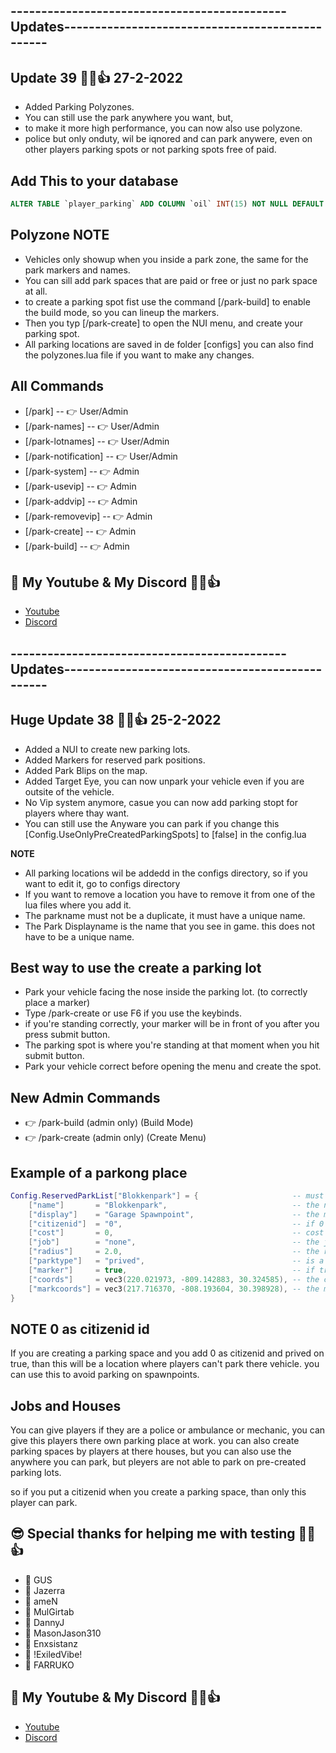 ## ---------------------------------------------Updates------------------------------------------------
## Update 39 👊😉👍 27-2-2022
- Added Parking Polyzones.
- You can still use the park anywhere you want, but,
- to make it more high performance, you can now also use polyzone.
- police but only onduty, wil be iqnored and can park anywere, even on other players parking spots or not parking spots free of paid.


## Add This to your database
```sql
ALTER TABLE `player_parking` ADD COLUMN `oil` INT(15) NOT NULL DEFAULT '100' AFTER `fuel`;
```


## Polyzone NOTE
- Vehicles only showup when you inside a park zone, the same for the park markers and names.
- You can sill add park spaces that are paid or free or just no park space at all.
- to create a parking spot fist use the command [/park-build] to enable the build mode, so you can lineup the markers.
- Then you typ [/park-create] to open the NUI menu, and create your parking spot.
- All parking locations are saved in de folder [configs] you can also find the polyzones.lua file if you want to make any changes. 


## All Commands
- [/park]              -- 👉 User/Admin
- [/park-names]        -- 👉 User/Admin
- [/park-lotnames]     -- 👉 User/Admin
- [/park-notification] -- 👉 User/Admin
- [/park-system]       -- 👉 Admin
- [/park-usevip]       -- 👉 Admin
- [/park-addvip]       -- 👉 Admin
- [/park-removevip]    -- 👉 Admin
- [/park-create]       -- 👉 Admin
- [/park-build]        -- 👉 Admin

## 🙈 My Youtube & My Discord 👊😉👍
- [Youtube](https://www.youtube.com/channel/UC6431XeIqHjswry5OYtim0A)
- [Discord](https://discord.gg/cEMSeE9dgS)


## ---------------------------------------------Updates------------------------------------------------
## Huge Update 38 👊😉👍 25-2-2022
- Added a NUI to create new parking lots.
- Added Markers for reserved park positions.
- Added Park Blips on the map.
- Added Target Eye, you can now unpark your vehicle even if you are outsite of the vehicle.
- No Vip system anymore, casue you can now add parking stopt for players where thay want.
- You can still use the Anyware you can park if you change this [Config.UseOnlyPreCreatedParkingSpots] to [false] in the config.lua

**NOTE**
- All parking locations wil be addedd in the configs directory, so if you want to edit it, go to configs directory
- If you want to remove a location you have to remove it from one of the lua files where you add it.
- The parkname must not be a duplicate, it must have a unique name.
- The Park Displayname is the name that you see in game. this does not have to be a unique name.

## Best way to use the create a parking lot
- Park your vehicle facing the nose inside the parking lot. (to correctly place a marker)
- Type /park-create or use F6 if you use the keybinds.
- if you're standing correctly, your marker will be in front of you after you press submit button. 
- The parking spot is where you're standing at that moment when you hit submit button.
- Park your vehicle correct before opening the menu and create the spot.

## New Admin Commands
- 👉 /park-build    (admin only) (Build Mode)
- 👉 /park-create   (admin only) (Create Menu)

## Example of a parkong place
```lua
Config.ReservedParkList["Blokkenpark"] = {                     -- must be a unique name
    ["name"]       = "Blokkenpark",                            -- the name of the parking place (must be a unique name)
    ["display"]    = "Garage Spawnpoint",                      -- the marker display label
    ["citizenid"]  = "0",                                      -- if 0 this had no owner and can not be use as a parking space
    ["cost"]       = 0,                                        -- cost per day, not in used yet
    ["job"]        = "none",                                   -- the job that is allowed to park
    ["radius"]     = 2.0,                                      -- the radius of this parking space
    ["parktype"]   = "prived",                                 -- is a prived parking space
    ["marker"]     = true,                                     -- if true a marker wil showup when you walk to it
    ["coords"]     = vec3(220.021973, -809.142883, 30.324585), -- the center of the parking place where the car is parked.
    ["markcoords"] = vec3(217.716370, -808.193604, 30.398928), -- the marker coord.
}
```
## NOTE 0 as citizenid id
If you are creating a parking space and you add 0 as citizenid and prived on true, 
than this will be a location where players can't park there vehicle.
you can use this to avoid parking on spawnpoints.

## Jobs and Houses 
You can give players if they are a police or ambulance or mechanic, you can give this players there own parking place at work.
you can also create parking spaces by players at there houses, but you can also use the anywhere you can park,
but pleyers are not able to park on pre-created parking lots.

so if you put a citizenid when you create a parking space, than only this player can park. 

## 😎 Special thanks for helping me with testing 👊😉👍
- 💪 GUS
- 💪 Jazerra
- 💪 ameN
- 💪 MulGirtab
- 💪 DannyJ
- 💪 MasonJason310
- 💪 Enxsistanz
- 💪 !ExiledVibe!
- 💪 FARRUKO

## 🙈 My Youtube & My Discord 👊😉👍
- [Youtube](https://www.youtube.com/channel/UC6431XeIqHjswry5OYtim0A)
- [Discord](https://discord.gg/cEMSeE9dgS)
